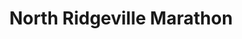 ---
title: "North Ridgeville Marathon"
url: /north-ridgeville/north-ridgeville-marathon/
shop: Lebensmittel
---